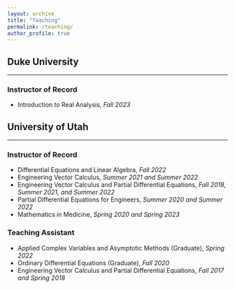 ```yaml
---
layout: archive
title: "Teaching"
permalink: /teaching/
author_profile: true
---
```


## Duke University

---

### Instructor of Record

- Introduction to Real Analysis, _Fall 2023_

## University of Utah

---

### Instructor of Record

- Differential Equations and Linear Algebra, _Fall 2022_
- Engineering Vector Calculus, _Summer 2021 and Summer 2022_
- Engineering Vector Calculus and Partial Differential Equations, _Fall 2018, Summer 2021, and Summer 2022_
- Partial Differential Equations for Engineers, _Summer 2020 and Summer 2022_
- Mathematics in Medicine, _Spring 2020 and Spring 2023_

### Teaching Assistant

- Applied Complex Variables and Asymptotic Methods (Graduate), _Spring 2022_
- Ordinary Differential Equations (Graduate), _Fall 2020_
- Engineering Vector Calculus and Partial Differential Equations, _Fall 2017 and Spring 2018_
